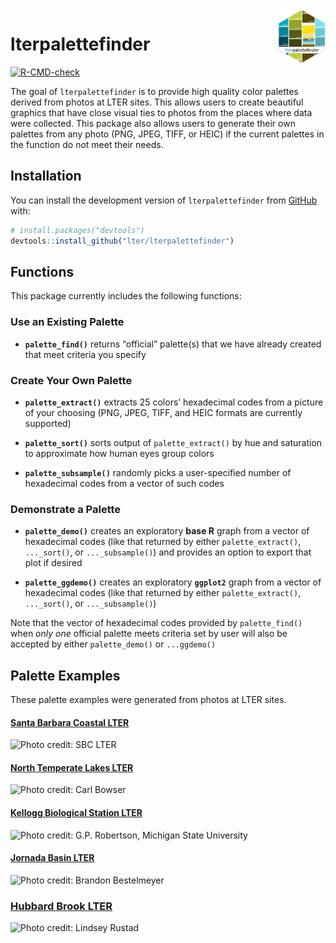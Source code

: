 
<!-- README.md is generated from README.Rmd. Please edit that file -->

<img src="inst/images/lterpalettefinder_hex.jpg" align = "right" width = "15%" />

# lterpalettefinder

<!-- badges: start -->

[![R-CMD-check](https://github.com/lter/lterpalettefinder/workflows/R-CMD-check/badge.svg)](https://github.com/lter/lterpalettefinder/actions)
<!-- badges: end -->

The goal of `lterpalettefinder` is to provide high quality color
palettes derived from photos at LTER sites. This allows users to create
beautiful graphics that have close visual ties to photos from the places
where data were collected. This package also allows users to generate
their own palettes from any photo (PNG, JPEG, TIFF, or HEIC) if the
current palettes in the function do not meet their needs.

## Installation

You can install the development version of `lterpalettefinder` from
[GitHub](https://github.com/) with:

``` r
# install.packages("devtools")
devtools::install_github("lter/lterpalettefinder")
```

## Functions

This package currently includes the following functions:

### Use an Existing Palette

-   **`palette_find()`** returns “official” palette(s) that we have
    already created that meet criteria you specify

### Create Your Own Palette

-   **`palette_extract()`** extracts 25 colors’ hexadecimal codes from a
    picture of your choosing (PNG, JPEG, TIFF, and HEIC formats are
    currently supported)

-   **`palette_sort()`** sorts output of `palette_extract()` by hue and
    saturation to approximate how human eyes group colors

-   **`palette_subsample()`** randomly picks a user-specified number of
    hexadecimal codes from a vector of such codes

### Demonstrate a Palette

-   **`palette_demo()`** creates an exploratory **base R** graph from a
    vector of hexadecimal codes (like that returned by either
    `palette_extract()`, `..._sort()`, or `..._subsample()`) and
    provides an option to export that plot if desired

-   **`palette_ggdemo()`** creates an exploratory **`ggplot2`** graph
    from a vector of hexadecimal codes (like that returned by either
    `palette_extract()`, `..._sort()`, or `..._subsample()`)

Note that the vector of hexadecimal codes provided by `palette_find()`
when *only one* official palette meets criteria set by user will also be
accepted by either `palette_demo()` or `...ggdemo()`

## Palette Examples

These palette examples were generated from photos at LTER sites.

#### [Santa Barbara Coastal LTER](https://sbclter.msi.ucsb.edu/)

![Photo credit: SBC
LTER](https://lternet.edu/wp-content/uploads/2022/05/sbc.png)

#### [North Temperate Lakes LTER](https://lter.limnology.wisc.edu/)

![Photo credit: Carl
Bowser](https://lternet.edu/wp-content/uploads/2022/05/ntl.png)

#### [Kellogg Biological Station LTER](https://lter.kbs.msu.edu/)

![Photo credit: G.P. Robertson, Michigan State
University](https://lternet.edu/wp-content/uploads/2022/05/kbs.png)

#### [Jornada Basin LTER](https://lter.jornada.nmsu.edu/)

![Photo credit: Brandon
Bestelmeyer](https://lternet.edu/wp-content/uploads/2022/05/jrn.png)

### [Hubbard Brook LTER](https://hubbardbrook.org/hubbard-brook-long-term-ecological-research-program)

![Photo credit: Lindsey
Rustad](https://lternet.edu/wp-content/uploads/2022/05/hbr.png)
